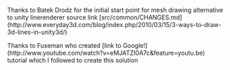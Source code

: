 <p> Thanks to Batek Drodz for the initial start point for mesh drawing alternative to unity linerenderer source link [src/common/CHANGES.md](http://www.everyday3d.com/blog/index.php/2010/03/15/3-ways-to-draw-3d-lines-in-unity3d/) </p>
<p> Thanks to Fuseman who created [link to Google!](http://www.youtube.com/watch?v=eMJATZI0A7c&feature=youtu.be) tutorial which I followed to create this solution </p>

